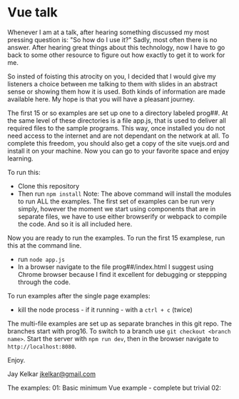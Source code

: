 # Vue talk

Whenever I am at a talk, after hearing something discussed my most pressing
question is: "So how do I use it?" Sadly, most often there is no answer. After 
hearing great things about this technology, now I have to go back to some 
other resource to figure out how exactly to get it to work for me.

So insted of foisting this atrocity on you, I decided that I would give my 
listeners a choice between me talking to them with slides in an abstract 
sense or showing them how it is used. Both kinds of information are made
available here. My hope is that you will have a pleasant journey.

The first 15 or so examples are set up one to a directory labeled prog##. 
At the same level of these directories is a file app.js, that is used to deliver all required files to the sample programs. This way, once installed you do not need 
access to the internet and are not dependant on the network at all. To complete
this freedom, you should also get a copy of the site vuejs.ord and install
it on your machine. Now you can go to your favorite space and enjoy learning.

To run this: 
- Clone this repository
- Then run `npm install` 
Note: The above command will install the modules to run ALL the examples. The 
first set of examples can be run very simply, however the moment we start using
components that are in separate files, we have to use either browserify or
webpack to compile the code. And so it is all included here.

Now you are ready to run the examples. To run the first 15 examplese, 
run this at the command line. 
- run `node app.js`
- In a browser navigate to the file prog##/index.html
I suggest using Chrome browser because I find it excellent for debugging or
steppping through the code.

To run examples after the single page examples:
- kill the node process - if it running - with a `ctrl + c` (twice)

The multi-file examples are set up as separate branches in this git repo. The 
branches start with prog16. To switch to a branch use `git checkout <branch name>`.
Start the server with `npm run dev`, then in the browser navigate to 
`http://localhost:8080`.

Enjoy.

Jay Kelkar <jkelkar@gmail.com>

The examples:
01: Basic minimum Vue example - complete but trivial
02: 